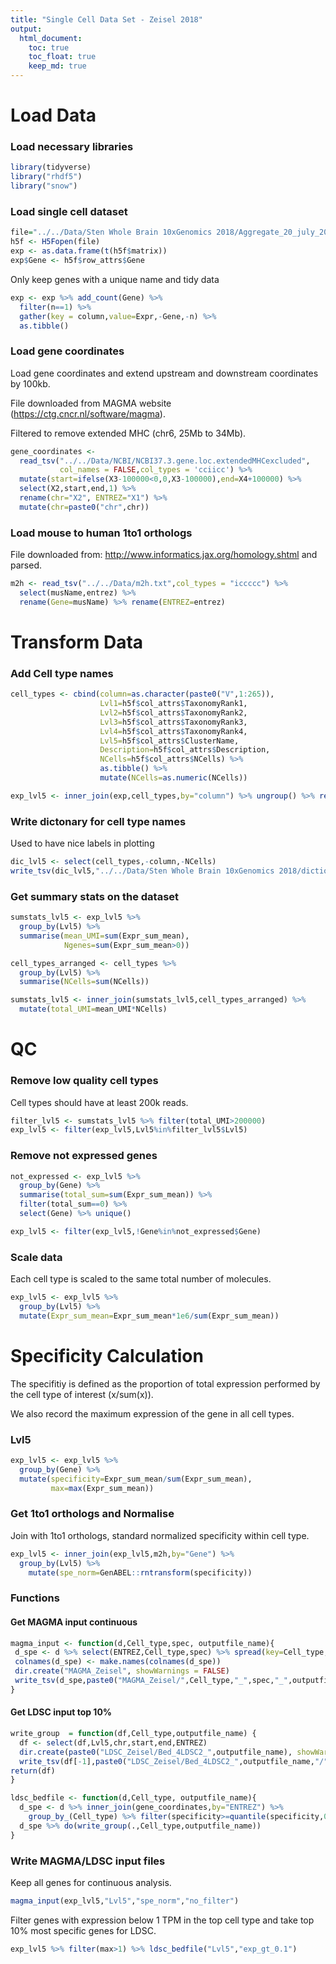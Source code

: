 ```yaml
---
title: "Single Cell Data Set - Zeisel 2018"
output: 
  html_document:
    toc: true
    toc_float: true
    keep_md: true
---
```


# Load Data

### Load necessary libraries


```r
library(tidyverse)
library("rhdf5")
library("snow")
```

### Load single cell dataset


```r
file="../../Data/Sten Whole Brain 10xGenomics 2018/Aggregate_20_july_2018/l5_all.agg.loom"
h5f <- H5Fopen(file)
exp <- as.data.frame(t(h5f$matrix))
exp$Gene <- h5f$row_attrs$Gene
```

Only keep genes with a unique name and tidy data


```r
exp <- exp %>% add_count(Gene) %>% 
  filter(n==1) %>%
  gather(key = column,value=Expr,-Gene,-n) %>%
  as.tibble()
```


### Load gene coordinates

Load gene coordinates and extend upstream and downstream coordinates by 100kb.

File downloaded from MAGMA website (https://ctg.cncr.nl/software/magma).

Filtered to remove extended MHC (chr6, 25Mb to 34Mb).


```r
gene_coordinates <- 
  read_tsv("../../Data/NCBI/NCBI37.3.gene.loc.extendedMHCexcluded",
           col_names = FALSE,col_types = 'cciicc') %>%
  mutate(start=ifelse(X3-100000<0,0,X3-100000),end=X4+100000) %>%
  select(X2,start,end,1) %>% 
  rename(chr="X2", ENTREZ="X1") %>% 
  mutate(chr=paste0("chr",chr))
```

### Load mouse to human 1to1 orthologs

File downloaded from: http://www.informatics.jax.org/homology.shtml and parsed.


```r
m2h <- read_tsv("../../Data/m2h.txt",col_types = "iccccc") %>% 
  select(musName,entrez) %>%
  rename(Gene=musName) %>% rename(ENTREZ=entrez)
```

# Transform Data

### Add Cell type names


```r
cell_types <- cbind(column=as.character(paste0("V",1:265)),
                    Lvl1=h5f$col_attrs$TaxonomyRank1,
                    Lvl2=h5f$col_attrs$TaxonomyRank2,
                    Lvl3=h5f$col_attrs$TaxonomyRank3,
                    Lvl4=h5f$col_attrs$TaxonomyRank4,
                    Lvl5=h5f$col_attrs$ClusterName,
                    Description=h5f$col_attrs$Description,
                    NCells=h5f$col_attrs$NCells) %>%  
                    as.tibble() %>%
                    mutate(NCells=as.numeric(NCells))

exp_lvl5 <- inner_join(exp,cell_types,by="column") %>% ungroup() %>% rename(Expr_sum_mean=Expr)
```

### Write dictonary for cell type names

Used to have nice labels in plotting


```r
dic_lvl5 <- select(cell_types,-column,-NCells)
write_tsv(dic_lvl5,"../../Data/Sten Whole Brain 10xGenomics 2018/dictionary_cell_type_names.txt")
```

### Get summary stats on the dataset


```r
sumstats_lvl5 <- exp_lvl5 %>% 
  group_by(Lvl5) %>%
  summarise(mean_UMI=sum(Expr_sum_mean),
            Ngenes=sum(Expr_sum_mean>0))

cell_types_arranged <- cell_types %>% 
  group_by(Lvl5) %>% 
  summarise(NCells=sum(NCells)) 

sumstats_lvl5 <- inner_join(sumstats_lvl5,cell_types_arranged) %>% 
  mutate(total_UMI=mean_UMI*NCells)
```

# QC

### Remove low quality cell types

Cell types should have at least 200k reads.


```r
filter_lvl5 <- sumstats_lvl5 %>% filter(total_UMI>200000)
exp_lvl5 <- filter(exp_lvl5,Lvl5%in%filter_lvl5$Lvl5)
```

### Remove not expressed genes


```r
not_expressed <- exp_lvl5 %>% 
  group_by(Gene) %>% 
  summarise(total_sum=sum(Expr_sum_mean)) %>% 
  filter(total_sum==0) %>% 
  select(Gene) %>% unique() 

exp_lvl5 <- filter(exp_lvl5,!Gene%in%not_expressed$Gene)
```

### Scale data

Each cell type is scaled to the same total number of molecules. 


```r
exp_lvl5 <- exp_lvl5 %>% 
  group_by(Lvl5) %>% 
  mutate(Expr_sum_mean=Expr_sum_mean*1e6/sum(Expr_sum_mean))
```

# Specificity Calculation

The specifitiy is defined as the proportion of total expression performed by the cell type of interest (x/sum(x)).

We also record the maximum expression of the gene in all cell types. 

### Lvl5


```r
exp_lvl5 <- exp_lvl5 %>% 
  group_by(Gene) %>% 
  mutate(specificity=Expr_sum_mean/sum(Expr_sum_mean),
         max=max(Expr_sum_mean))
```

### Get 1to1 orthologs and Normalise

Join with 1to1 orthologs, standard normalized specificity within cell type.


```r
exp_lvl5 <- inner_join(exp_lvl5,m2h,by="Gene") %>% 
  group_by(Lvl5) %>%
    mutate(spe_norm=GenABEL::rntransform(specificity))
```

### Functions

#### Get MAGMA input continuous


```r
magma_input <- function(d,Cell_type,spec, outputfile_name){
 d_spe <- d %>% select(ENTREZ,Cell_type,spec) %>% spread(key=Cell_type,value=spec)
 colnames(d_spe) <- make.names(colnames(d_spe))
 dir.create("MAGMA_Zeisel", showWarnings = FALSE)
 write_tsv(d_spe,paste0("MAGMA_Zeisel/",Cell_type,"_",spec,"_",outputfile_name,".txt"))
}
```

#### Get LDSC input top 10%


```r
write_group  = function(df,Cell_type,outputfile_name) {
  df <- select(df,Lvl5,chr,start,end,ENTREZ)
  dir.create(paste0("LDSC_Zeisel/Bed_4LDSC2_",outputfile_name), showWarnings = FALSE,recursive = TRUE)
  write_tsv(df[-1],paste0("LDSC_Zeisel/Bed_4LDSC2_",outputfile_name,"/",make.names(unique(df[1])),".bed"),col_names = F)
return(df)
}
```


```r
ldsc_bedfile <- function(d,Cell_type, outputfile_name){
  d_spe <- d %>% inner_join(gene_coordinates,by="ENTREZ") %>% 
    group_by_(Cell_type) %>% filter(specificity>=quantile(specificity,0.9)) 
  d_spe %>% do(write_group(.,Cell_type,outputfile_name))
}
```

### Write MAGMA/LDSC input files 

Keep all genes for continuous analysis.


```r
magma_input(exp_lvl5,"Lvl5","spe_norm","no_filter")
```

Filter genes with expression below 1 TPM in the top cell type and take top 10% most specific genes for LDSC.


```r
exp_lvl5 %>% filter(max>1) %>% ldsc_bedfile("Lvl5","exp_gt_0.1")
```
